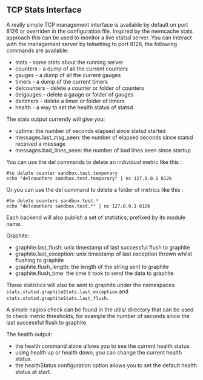 TCP Stats Interface
-------------------

A really simple TCP management interface is available by default on port 8126
or overriden in the configuration file. Inspired by the memcache stats approach
this can be used to monitor a live statsd server.  You can interact with the
management server by telnetting to port 8126, the following commands are
available:

* stats - some stats about the running server
* counters - a dump of all the current counters
* gauges - a dump of all the current gauges
* timers - a dump of the current timers
* delcounters - delete a counter or folder of counters
* delgauges - delete a gauge or folder of gauges 
* deltimers - delete a timer or folder of timers
* health - a way to set the health status of statsd

The stats output currently will give you:

* uptime: the number of seconds elapsed since statsd started
* messages.last_msg_seen: the number of elapsed seconds since statsd received a message
* messages.bad_lines_seen: the number of bad lines seen since startup

You can use the del commands to delete an individual metric like this :

    #to delete counter sandbox.test.temporary
    echo "delcounters sandbox.test.temporary" | nc 127.0.0.1 8126

Or you can use the del command to delete a folder of metrics like this :

    #to delete counters sandbox.test.*
    echo "delcounters sandbox.test.*" | nc 127.0.0.1 8126
    

Each backend will also publish a set of statistics, prefixed by its module name.

Graphite:

* graphite.last_flush: unix timestamp of last successful flush to graphite
* graphite.last_exception: unix timestamp of last exception thrown whilst flushing to graphite
* graphite.flush_length: the length of the string sent to graphite
* graphite.flush_time: the time it took to send the data to graphite

Those statistics will also be sent to graphite under the namespaces
`stats.statsd.graphiteStats.last_exception` and
`stats.statsd.graphiteStats.last_flush`.

A simple nagios check can be found in the utils/ directory that can be used to
check metric thresholds, for example the number of seconds since the last
successful flush to graphite.

The health output:
* the health command alone allows you to see the current health status.
* using health up or health down, you can change the current health status.
* the healthStatus configuration option allows you to set the default health status at start.

